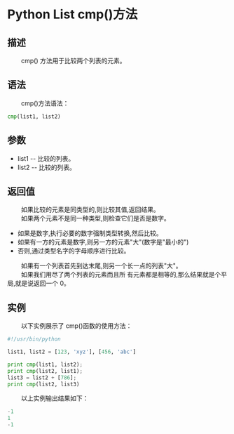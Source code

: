 # Python List cmp()方法
## 描述
&#160;&#160;&#160;&#160;&#160;&#160;&#160;&#160;cmp() 方法用于比较两个列表的元素。

## 语法
&#160;&#160;&#160;&#160;&#160;&#160;&#160;&#160;cmp()方法语法：

```python
cmp(list1, list2)
```

## 参数
- list1 -- 比较的列表。
- list2 -- 比较的列表。

## 返回值
&#160;&#160;&#160;&#160;&#160;&#160;&#160;&#160;如果比较的元素是同类型的,则比较其值,返回结果。    
&#160;&#160;&#160;&#160;&#160;&#160;&#160;&#160;如果两个元素不是同一种类型,则检查它们是否是数字。
- 如果是数字,执行必要的数字强制类型转换,然后比较。
- 如果有一方的元素是数字,则另一方的元素"大"(数字是"最小的")
- 否则,通过类型名字的字母顺序进行比较。

&#160;&#160;&#160;&#160;&#160;&#160;&#160;&#160;如果有一个列表首先到达末尾,则另一个长一点的列表"大"。     
&#160;&#160;&#160;&#160;&#160;&#160;&#160;&#160;如果我们用尽了两个列表的元素而且所 有元素都是相等的,那么结果就是个平局,就是说返回一个 0。

## 实例
&#160;&#160;&#160;&#160;&#160;&#160;&#160;&#160;以下实例展示了 cmp()函数的使用方法：

```python
#!/usr/bin/python

list1, list2 = [123, 'xyz'], [456, 'abc']

print cmp(list1, list2);
print cmp(list2, list1);
list3 = list2 + [786];
print cmp(list2, list3)
```

&#160;&#160;&#160;&#160;&#160;&#160;&#160;&#160;以上实例输出结果如下：

```python
-1
1
-1
```